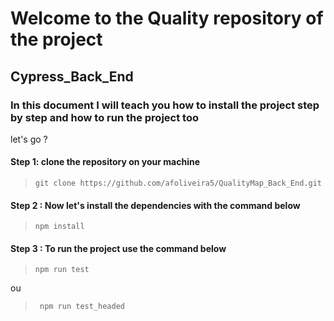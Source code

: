 # Welcome to the Quality repository of the project
## Cypress_Back_End

### In this document I will teach you how to install the project step by step and how to run the project too

let's go ?

#### Step 1: clone the repository on your machine

>```
>git clone https://github.com/afoliveira5/QualityMap_Back_End.git
>```

#### Step 2 : Now let's install the dependencies with the command below
>```
>npm install
>```

#### Step 3 : To run the project use the command below
>```
>npm run test
>```

ou

>```
>  npm run test_headed
>```